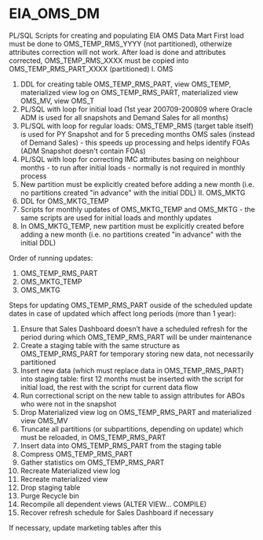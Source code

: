 # EIA_OMS_DM
PL/SQL Scripts for creating and populating EIA OMS Data Mart
First load must be done to OMS_TEMP_RMS_YYYY (not partitioned), otherwize attributes correction will not work. After load is done and attributes corrected, OMS_TEMP_RMS_XXXX must be copied into OMS_TEMP_RMS_PART_XXXX (partitioned)
I. OMS
 1. DDL for creating table OMS_TEMP_RMS_PART, view OMS_TEMP, materialized view log on OMS_TEMP_RMS_PART, materialized view OMS_MV, view OMS_T
 2. PL/SQL with loop for initial load (1st year 200709-200809 where Oracle ADM is used for all snapshots and Demand Sales for all months)
 3. PL/SQL with loop for regular loads: OMS_TEMP_RMS (target table itself) is used for PY Snapshot and for 5 preceding months OMS sales (instead of Demand Sales) - this speeds up processing and helps identify FOAs (ADM Snapshot doesn't contain FOAs)
 4. PL/SQL with loop for correcting IMC attributes basing on neighbour months - to run after initial loads - normally is not required in monthly process
 5. New partition must be explicitly created before adding a new month (i.e. no partitions created "in advance" with the initial DDL)
II. OMS_MKTG
 1. DDL for OMS_MKTG_TEMP
 2. Scripts for monthly updates of OMS_MKTG_TEMP and OMS_MKTG - the same scripts are used for initial loads and monthly updates
 3. In OMS_MKTG_TEMP, new partition must be explicitly created before adding a new month (i.e. no partitions created "in advance" with the initial DDL)

Order of running updates:

1. OMS_TEMP_RMS_PART
2. OMS_MKTG_TEMP
3. OMS_MKTG


Steps for updating OMS_TEMP_RMS_PART ouside of the scheduled update dates in case of updated which affect long periods (more than 1 year):

1.	Ensure that Sales Dashboard doesn’t have a scheduled refresh for the period during which OMS_TEMP_RMS_PART will be under maintenance
2.	Create a staging table with the same structure as OMS_TEMP_RMS_PART for temporary storing new data, not necessarily partitioned
3.	Insert new data (which must replace data in OMS_TEMP_RMS_PART) into staging table: first 12 months must be inserted with the script for initial load, the rest with the script for current data flow
4.	Run correctional script on the new table to assign attributes for ABOs who were not in the snapshot
5.	Drop Materialized view log on OMS_TEMP_RMS_PART and materialized view OMS_MV
6.	Truncate all partitions (or subpartitions, depending on update) which must be reloaded, in OMS_TEMP_RMS_PART
7.	Insert data into OMS_TEMP_RMS_PART from the staging table
8.	Compress OMS_TEMP_RMS_PART
9.	Gather statistics om OMS_TEMP_RMS_PART
10.	Recreate Materialized view log
11.	Recreate materialized view
12.	Drop staging table
13.	Purge Recycle bin
14.	Recompile all dependent views (ALTER VIEW… COMPILE)
15.	Recover refresh schedule for Sales Dashboard if necessary

If necessary, update marketing tables after this

